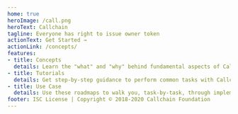 ```yaml
---
home: true
heroImage: /call.png
heroText: Callchain
tagline: Everyone has right to issue owner token
actionText: Get Started →
actionLink: /concepts/
features:
- title: Concepts
  details: Learn the "what" and "why" behind fundamental aspects of Callchain.
- title: Tutorials
  details: Get step-by-step guidance to perform common tasks with Callchain.
- title: Use Case
  details: Use these roadmaps to walk you, task-by-task, through implementing your use case.
footer: ISC License | Copyright © 2018-2020 Callchain Foundation
---
```

